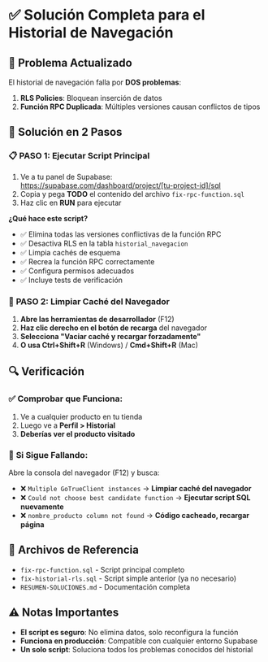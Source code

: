 # ✅ Solución Completa para el Historial de Navegación

## 🚨 Problema Actualizado
El historial de navegación falla por **DOS problemas**:
1. **RLS Policies**: Bloquean inserción de datos
2. **Función RPC Duplicada**: Múltiples versiones causan conflictos de tipos

## 🎯 Solución en 2 Pasos

### 📋 **PASO 1: Ejecutar Script Principal**
1. Ve a tu panel de Supabase: https://supabase.com/dashboard/project/[tu-project-id]/sql
2. Copia y pega **TODO** el contenido del archivo `fix-rpc-function.sql`
3. Haz clic en **RUN** para ejecutar

**¿Qué hace este script?**
- ✅ Elimina todas las versiones conflictivas de la función RPC
- ✅ Desactiva RLS en la tabla `historial_navegacion`
- ✅ Limpia cachés de esquema
- ✅ Recrea la función RPC correctamente
- ✅ Configura permisos adecuados
- ✅ Incluye tests de verificación

### 🧪 **PASO 2: Limpiar Caché del Navegador**
1. **Abre las herramientas de desarrollador** (F12)
2. **Haz clic derecho en el botón de recarga** del navegador
3. **Selecciona "Vaciar caché y recargar forzadamente"**
4. **O usa Ctrl+Shift+R** (Windows) / **Cmd+Shift+R** (Mac)

## 🔍 **Verificación**

### ✅ **Comprobar que Funciona:**
1. Ve a cualquier producto en tu tienda
2. Luego ve a **Perfil > Historial**
3. **Deberías ver el producto visitado**

### 🐛 **Si Sigue Fallando:**
Abre la consola del navegador (F12) y busca:
- ❌ `Multiple GoTrueClient instances` → **Limpiar caché del navegador**
- ❌ `Could not choose best candidate function` → **Ejecutar script SQL nuevamente**
- ❌ `nombre_producto column not found` → **Código cacheado, recargar página**

## 📝 **Archivos de Referencia**
- `fix-rpc-function.sql` - Script principal completo
- `fix-historial-rls.sql` - Script simple anterior (ya no necesario)
- `RESUMEN-SOLUCIONES.md` - Documentación completa

## ⚠️ **Notas Importantes**
- **El script es seguro**: No elimina datos, solo reconfigura la función
- **Funciona en producción**: Compatible con cualquier entorno Supabase
- **Un solo script**: Soluciona todos los problemas conocidos del historial